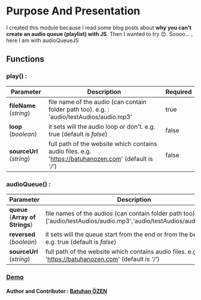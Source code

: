 # Purpose And Presentation
I created this module because I read some blog posts about **why you can't create an audio queue (playlist) with JS**. Then I wanted to try 😊.
Soooo... , here I am with audioQueueJS
## Functions
### play() :
| Parameter   | Description | Required    |
| ----------- | ----------- | ----------- |
|**fileName** (*string*)| file name of the audio (can contain folder path too). e.g. : 'audio/testAudios/audio.mp3'|true|
|**loop** (*boolean*)| it sets will the audio loop or don't. e.g. true (default is *false*)|false|
|**sourceUrl** (*string*)| full path of the website which contains audio files. e.g. 'https://batuhanozen.com' (default is *'/'*)|false|
### audioQueue() :
| Parameter   | Description | Required    |
| ----------- | ----------- | ----------- |
|**queue** (**Array of Strings**)| file names of the audios (can contain folder path too). e.g. : \['audio/testAudios/audio.mp3','audio/testAudios/audio2.mp3'\]|true|
|**reversed** (*boolean*)| it sets will the queue start from the end or from the beginning. e.g. true (default is *false*)|false|
|**sourceUrl** (*string*)| full path of the website which contains audio files. e.g. 'https://batuhanozen.com' (default is *'/'*)|false|
### [Demo](https://bb7hn.github.io/audioQueueJS/)
#### Author and Contributor : [Batuhan ÖZEN](https://batuhanozen.com)